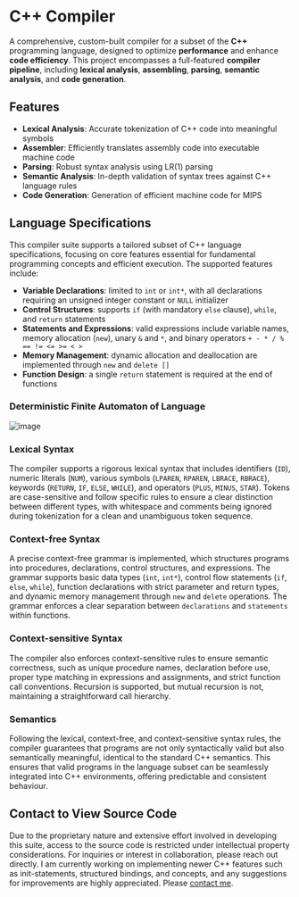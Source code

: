 # C++ Compiler
A comprehensive, custom-built compiler for a subset of the **C++** programming language, designed to optimize **performance** and enhance **code efficiency**. This project encompasses a full-featured **compiler pipeline**, including **lexical analysis**, **assembling**, **parsing**, **semantic analysis**, and **code generation**. 

## Features
- **Lexical Analysis**: Accurate tokenization of C++ code into meaningful symbols
- **Assembler**: Efficiently translates assembly code into executable machine code
- **Parsing**: Robust syntax analysis using LR(1) parsing
- **Semantic Analysis**: In-depth validation of syntax trees against C++ language rules
- **Code Generation**: Generation of efficient machine code for MIPS

## Language Specifications
This compiler suite supports a tailored subset of C++ language specifications, focusing on core features essential for fundamental programming concepts and efficient execution. The supported features include:

- **Variable Declarations**: limited to `int` or `int*`, with all declarations requiring an unsigned integer constant or `NULL` initializer
- **Control Structures**: supports `if` (with mandatory `else` clause), `while`, and `return` statements
- **Statements and Expressions**: valid expressions include variable names, memory allocation (`new`), unary `&` and `*`, and binary operators `+ - * / % == != <= >= < >`
- **Memory Management**: dynamic allocation and deallocation are implemented through `new` and `delete []`
- **Function Design**: a single `return` statement is required at the end of functions

### Deterministic Finite Automaton of Language
  ![image](https://github.com/sabdulmajid/CPP-Compiler-Landing-Page/assets/85283195/5c833db5-6d0b-461a-be3e-f91c8f3c3294)

### Lexical Syntax
The compiler supports a rigorous lexical syntax that includes identifiers (`ID`), numeric literals (`NUM`), various symbols (`LPAREN`, `RPAREN`, `LBRACE`, `RBRACE`), keywords (`RETURN`, `IF`, `ELSE`, `WHILE`), and operators (`PLUS`, `MINUS`, `STAR`). Tokens are case-sensitive and follow specific rules to ensure a clear distinction between different types, with whitespace and comments being ignored during tokenization for a clean and unambiguous token sequence.

### Context-free Syntax
A precise context-free grammar is implemented, which structures programs into procedures, declarations, control structures, and expressions. The grammar supports basic data types (`int`, `int*`), control flow statements (`if`, `else`, `while`), function declarations with strict parameter and return types, and dynamic memory management through `new` and `delete` operations. The grammar enforces a clear separation between `declarations` and `statements` within functions.

### Context-sensitive Syntax
The compiler also enforces context-sensitive rules to ensure semantic correctness, such as unique procedure names, declaration before use, proper type matching in expressions and assignments, and strict function call conventions. Recursion is supported, but mutual recursion is not, maintaining a straightforward call hierarchy.

### Semantics
Following the lexical, context-free, and context-sensitive syntax rules, the compiler guarantees that programs are not only syntactically valid but also semantically meaningful, identical to the standard C++ semantics. This ensures that valid programs in the language subset can be seamlessly integrated into C++ environments, offering predictable and consistent behaviour.

## Contact to View Source Code
Due to the proprietary nature and extensive effort involved in developing this suite, access to the source code is restricted under intellectual property considerations. For inquiries or interest in collaboration, please reach out directly. I am currently working on implementing newer C++ features such as init-statements, structured bindings, and concepts, and any suggestions for improvements are highly appreciated. Please [contact me](mailto:a6abdulm@uwaterloo.ca).

